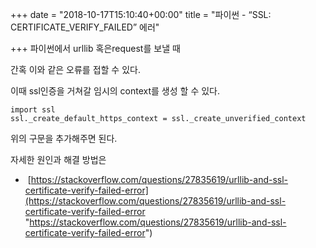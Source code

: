 +++
date = "2018-10-17T15:10:40+00:00"
title = "파이썬 - “SSL: CERTIFICATE_VERIFY_FAILED” 에러"

+++
파이썬에서 urllib 혹은request를 보낼 때 

간혹 이와 같은 오류를 접할 수 있다. 

이때 ssl인증을 거쳐갈 임시의 context를 생성 할 수 있다.

    import ssl
    ssl._create_default_https_context = ssl._create_unverified_context

  
위의 구문을 추가해주면 된다.

자세한 원인과 해결 방법은

*  [https://stackoverflow.com/questions/27835619/urllib-and-ssl-certificate-verify-failed-error](https://stackoverflow.com/questions/27835619/urllib-and-ssl-certificate-verify-failed-error "https://stackoverflow.com/questions/27835619/urllib-and-ssl-certificate-verify-failed-error")